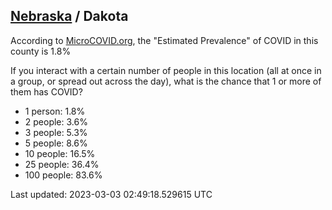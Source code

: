 
## [Nebraska](/united-states/nebraska) / Dakota

According to [MicroCOVID.org](http://microcovid.org),
the "Estimated Prevalence" of COVID in this county is 1.8%

If you interact with a certain number of people in this location
(all at once in a group, or spread out across the day), what is the chance that
1 or more of them has COVID?

- 1 person: 1.8%
- 2 people: 3.6%
- 3 people: 5.3%
- 5 people: 8.6%
- 10 people: 16.5%
- 25 people: 36.4%
- 100 people: 83.6%

Last updated: 2023-03-03 02:49:18.529615 UTC
